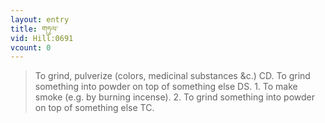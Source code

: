 ```yaml
---
layout: entry
title: གཏུལ་
vid: Hill:0691
vcount: 0
---
```

> To grind, pulverize (colors, medicinal substances &c\.) CD\. To grind something into powder on top of something else DS\. 1\. To make smoke (e\.g\. by burning incense)\. 2\. To grind something into powder on top of something else TC\.


